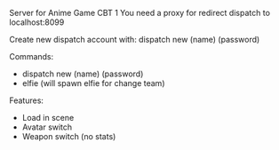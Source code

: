 Server for Anime Game CBT 1
You need a proxy for redirect dispatch to localhost:8099

Create new dispatch account with:
dispatch new (name) (password)

Commands:
- dispatch new (name) (password)
- elfie (will spawn elfie for change team)

Features:
- Load in scene
- Avatar switch
- Weapon switch (no stats)